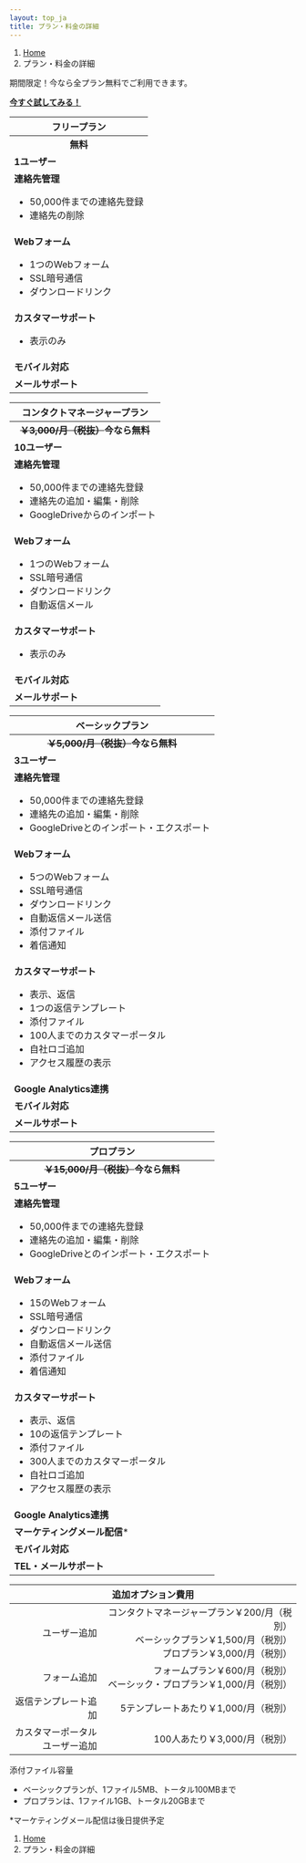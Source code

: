 ```yaml
---
layout: top_ja
title: プラン・料金の詳細
---
```


<ol class="breadcrumb">
  <li><a href="/">Home</a></li>
  <li class="active">プラン・料金の詳細</li>
</ol>

<p>期間限定！今なら全プラン無料でご利用できます。</p>
<p><a href="tryit.html" class="btn btn-success"><strong>今すぐ試してみる！</strong></a></p>

<div class="row">
  <div class="col-sm-3">

<table class="table table-bordered price"><thead>
<tr>
<th>フリープラン</th>
</tr>
</thead><tbody>
<tr>
<td align="center"><strong>無料</strong></td>
</tr>
<tr>
<td align="left"><strong>1ユーザー</strong></td>
</tr>
<tr>
<td align="left"><strong>連絡先管理</strong>

<ul>
<li>50,000件までの連絡先登録</li>
<li>連絡先の削除</li>
</ul>

</td>
</tr>
<tr>
<td align="left"><strong>Webフォーム</strong>

<ul>
<li>1つのWebフォーム</li>
<li>SSL暗号通信</li>
<li>ダウンロードリンク</li>
</ul>

</td>
</tr>
<tr>
<td align="left"><strong>カスタマーサポート</strong>

<ul>
<li>表示のみ</li>
</ul>

</td>
</tr>
<!--
<tr>
<td align="left"></td>
</tr>
-->
<tr>
<td align="left"><strong>モバイル対応</strong></td>
</tr>
<tr>
<td align="left"><strong>メールサポート</strong></td>
</tr>
</tbody></table>


  </div>
  <div class="col-sm-3">

<table class="table table-bordered price"><thead>
<tr>
<th>コンタクトマネージャープラン</th>
</tr>
</thead><tbody>
<tr>
<td align="center"><strong><del>￥3,000/月（税抜）</del>今なら無料</strong></td>
</tr>
<tr>
<tr>
<td align="left"><strong>10ユーザー</strong></td>
</tr>
<tr>
<td align="left"><strong>連絡先管理</strong>

<ul>
<li>50,000件までの連絡先登録</li>
<li>連絡先の追加・編集・削除</li>
<li>GoogleDriveからのインポート</li>
</ul>

</td>
</tr>
<tr>
<td align="left"><strong>Webフォーム</strong>

<ul>
<li>1つのWebフォーム</li>
<li>SSL暗号通信</li>
<li>ダウンロードリンク</li>
<li>自動返信メール</li>
</ul>

</td>
</tr>
<tr>
<td align="left"><strong>カスタマーサポート</strong>

<ul>
<li>表示のみ</li>
</ul>

</td>
</tr>
<!--
<tr>
<td align="left"></td>
</tr>
-->
<tr>
<td align="left"><strong>モバイル対応</strong></td>
</tr>
<tr>
<td align="left"><strong>メールサポート</strong></td>
</tr>
</tbody></table>


  </div>
  <div class="col-sm-3">

<table class="table table-bordered price"><thead>
<tr>
<th>ベーシックプラン</th>
</tr>
</thead><tbody>
<tr>
<td align="center"><strong><del>￥5,000/月（税抜）</del>今なら無料</strong></td>
</tr>
<tr>
<td align="left"><strong>3ユーザー</strong></td>
</tr>
<tr>
<td align="left"><strong>連絡先管理</strong>

<ul>
<li>50,000件までの連絡先登録</li>
<li>連絡先の追加・編集・削除</li>
<li>GoogleDriveとのインポート・エクスポート</li>
</ul>

</td>
</tr>
<tr>
<td align="left"><strong>Webフォーム</strong>

<ul>
<li>5つのWebフォーム</li>
<li>SSL暗号通信</li>
<li>ダウンロードリンク</li>
<li>自動返信メール送信</li>
<li>添付ファイル</li>
<li>着信通知</li>
</ul>

</td>
</tr>
<tr>
<td align="left"><strong>カスタマーサポート</strong>

<ul>
<li>表示、返信</li>
<li>1つの返信テンプレート</li>
<li>添付ファイル</li>
<li>100人までのカスタマーポータル</li>
<li>自社ロゴ追加</li>
<li>アクセス履歴の表示</li>
</ul>

</td>
</tr>

<!--
<tr>
<td align="left"></td>
</tr>
-->
<tr>
<td align="left"><strong>Google Analytics連携</td>
</tr>
<tr>
<td align="left"><strong>モバイル対応</strong></td>
</tr>
<tr>
<td align="left"><strong>メールサポート</strong></td>
</tr>
</tbody></table>

  </div>
  <div class="col-sm-3">

<table class="table table-bordered price"><thead>
<tr>
<th>プロプラン</th>
</tr>
</thead><tbody>
<tr>
<td align="center"><strong><del>￥15,000/月（税抜）</del>今なら無料</strong></td>
</tr>
<tr>
<td align="left"><strong>5ユーザー</strong></td>
</tr>
<tr>
<td align="left"><strong>連絡先管理</strong>

<ul>
<li>50,000件までの連絡先登録</li>
<li>連絡先の追加・編集・削除</li>
<li>GoogleDriveとのインポート・エクスポート</li>
</ul>

</td>
</tr>
<tr>
<td align="left"><strong>Webフォーム</strong>

<ul>
<li>15のWebフォーム</li>
<li>SSL暗号通信</li>
<li>ダウンロードリンク</li>
<li>自動返信メール送信</li>
<li>添付ファイル</li>
<li>着信通知</li>
</ul>

</td>
</tr>
<tr>
<td align="left"><strong>カスタマーサポート</strong>

<ul>
<li>表示、返信</li>
<li>10の返信テンプレート</li>
<li>添付ファイル</li>
<li>300人までのカスタマーポータル</li>
<li>自社ロゴ追加</li>
<li>アクセス履歴の表示</li>
</ul>

</td>
</tr>
<tr>
<td align="left"><strong>Google Analytics連携</td>
</tr>
<tr>
<td align="left"><strong>マーケティングメール配信</strong>*</td>
</tr>
<tr>
<td align="left"><strong>モバイル対応</strong></td>
</tr>
<tr>
<td align="left"><strong>TEL・メールサポート</strong></td>
</tr>
</tbody></table>


  </div>
</div>


<table class="table table-bordered table-striped options"><thead>
<tr>
<th colspan="2">追加オプション費用</th>
</tr>
</thead><tbody>
<tr>
<td align="right">ユーザー追加</td>
<td align="right">コンタクトマネージャープラン￥200/月（税別）<br>ベーシックプラン￥1,500/月（税別）<br>プロプラン￥3,000/月（税別）</td>
</tr>
<tr>
<td align="right">フォーム追加</td>
<td align="right">フォームプラン￥600/月（税別）<br>ベーシック・プロプラン￥1,000/月（税別）</td>
</tr>
<tr>
<td align="right">返信テンプレート追加</td>
<td align="right">5テンプレートあたり￥1,000/月（税別）</td>
</tr>
<tr>
<td align="right">カスタマーポータル<br>ユーザー追加</td>
<td align="right">100人あたり￥3,000/月（税別）</td>
</tr>
</tbody></table>


添付ファイル容量

* ベーシックプランが、1ファイル5MB、トータル100MBまで
* プロプランは、1ファイル1GB、トータル20GBまで


<p>*マーケティングメール配信は後日提供予定</p>


<ol class="breadcrumb">
  <li><a href="/">Home</a></li>
  <li class="active">プラン・料金の詳細</li>
</ol>
